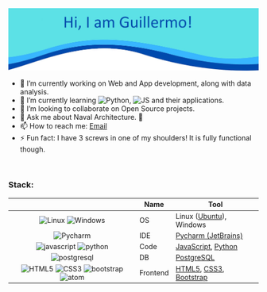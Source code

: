 <!-- ### Hi there 👋-->

<img src="https://github.com/gxgarciat/gxgarciat/blob/c387bc73be1873c93f0683f41718f088585cd76b/BannerG.jpg" alt="banner">

<!--
**gxgarciat/gxgarciat** is a ✨ _special_ ✨ repository because its `README.md` (this file) appears on your GitHub profile.
-->

* 🔭 I’m currently working on Web and App development, along with data analysis.
* 🌱 I’m currently learning <img src='https://cdn.jsdelivr.net/npm/simple-icons@5.4.0/icons/python.svg' alt='Python' height='16'>, <img src='https://cdn.jsdelivr.net/npm/simple-icons@5.4.0/icons/javascript.svg' alt='JS' height='16'> and their applications.
* 🤝 I’m looking to collaborate on Open Source projects.
* 💬 Ask me about Naval Architecture. 🚢
* 📫 How to reach me: <a href="mailto:gxgarciat.dev@gmail.com"> Email </a>
* ⚡ Fun fact: I have 3 screws in one of my shoulders! It is fully functional though.

<br>

### Stack:

|      | Name | Tool |
| :--: | ---- | ------ |
|<img src='https://cdn.jsdelivr.net/npm/simple-icons@3.0.1/icons/linux.svg' alt='Linux' height='16'> <img src='https://cdn.jsdelivr.net/npm/simple-icons@5.4.0/icons/windows.svg' alt='Windows' height='16'>|OS|Linux ([Ubuntu](https://ubuntu.com//)), Windows|
|<img src='https://cdn.jsdelivr.net/npm/simple-icons@5.4.0/icons/pycharm.svg' alt='Pycharm' height='16'> |IDE|[Pycharm (JetBrains)](https://www.jetbrains.com/pycharm/)|
|<img src='https://cdn.jsdelivr.net/npm/simple-icons@3.0.1/icons/javascript.svg' alt='javascript' height='16'> <img src='https://cdn.jsdelivr.net/npm/simple-icons@5.4.0/icons/python.svg' alt='python' height='16'>|Code|[JavaScript](https://www.javascript.com ), [Python](https://www.python.org/)|
|<img src='https://cdn.jsdelivr.net/npm/simple-icons@5.4.0/icons/postgresql.svg' alt='postgresql' height='16'>|DB|[PostgreSQL](https://www.postgresql.org/)|
|<img src='https://cdn.jsdelivr.net/npm/simple-icons@5.4.0/icons/html5.svg' alt='HTML5' height='16'> <img src='https://cdn.jsdelivr.net/npm/simple-icons@5.4.0/icons/css3.svg' alt='CSS3' height='16'> <img src='https://cdn.jsdelivr.net/npm/simple-icons@3.0.1/icons/bootstrap.svg' alt='bootstrap' height='16'> <img src='https://cdn.jsdelivr.net/npm/simple-icons@5.4.0/icons/atom.svg' alt='atom' height='16'> |Frontend|[HTML5](https://developer.mozilla.org/en-US/docs/Glossary/HTML5), [CSS3](https://www.w3.org/Style/CSS/Overview.en.html), [Bootstrap](https://getbootstrap.com/)|
